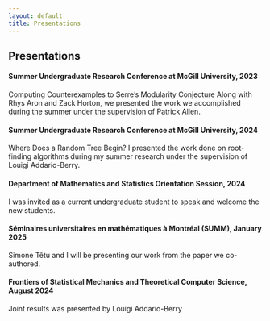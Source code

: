 ```yaml
---
layout: default
title: Presentations
---
```

## Presentations
#### Summer Undergraduate Research Conference at McGill University, 2023
Computing Counterexamples to Serre’s Modularity Conjecture
Along with Rhys Aron and Zack Horton, we presented the work we accomplished during the summer under the supervision of Patrick Allen.

#### Summer Undergraduate Research Conference at McGill University, 2024
Where Does a Random Tree Begin?
I presented the work done on root-finding algorithms during my summer research under the supervision of Louigi Addario-Berry.

#### Department of Mathematics and Statistics Orientation Session, 2024
I was invited as a current undergraduate student to speak and welcome the new students.

#### Séminaires universitaires en mathématiques à Montréal (SUMM), January 2025
Simone Têtu and I will be presenting our work from the paper we co-authored.

#### Frontiers of Statistical Mechanics and Theoretical Computer Science, August 2024
Joint results was presented by Louigi Addario-Berry
